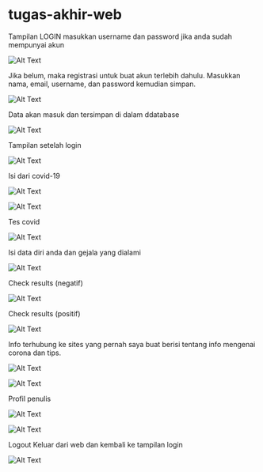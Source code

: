 # tugas-akhir-web

Tampilan LOGIN 
masukkan username dan password jika anda sudah mempunyai akun

![Alt Text](https://github.com/necha28/tugas-akhir-web/blob/master/ss1.PNG)

Jika belum, maka registrasi untuk buat akun terlebih dahulu.
Masukkan nama, email, username, dan password kemudian simpan.

![Alt Text](https://github.com/necha28/tugas-akhir-web/blob/master/ss2.PNG)

Data akan masuk dan tersimpan di dalam ddatabase

![Alt Text](https://github.com/necha28/tugas-akhir-web/blob/master/ss10.PNG)

Tampilan setelah login

![Alt Text](https://github.com/necha28/tugas-akhir-web/blob/master/ss3.PNG)

Isi dari covid-19

![Alt Text](https://github.com/necha28/tugas-akhir-web/blob/master/ss16.png)

![Alt Text](https://github.com/necha28/tugas-akhir-web/blob/master/ss4.PNG)

Tes covid

![Alt Text](https://github.com/necha28/tugas-akhir-web/blob/master/ss12.png)

Isi data diri anda dan gejala yang dialami

![Alt Text](https://github.com/necha28/tugas-akhir-web/blob/master/ss5.PNG)

Check results (negatif)

![Alt Text](https://github.com/necha28/tugas-akhir-web/blob/master/ss6.PNG)

Check results (positif)

![Alt Text](https://github.com/necha28/tugas-akhir-web/blob/master/ss7.PNG)

Info 
terhubung ke sites yang pernah saya buat berisi tentang info mengenai corona dan tips.

![Alt Text](https://github.com/necha28/tugas-akhir-web/blob/master/ss13.png)

![Alt Text](https://github.com/necha28/tugas-akhir-web/blob/master/ss8.PNG)

Profil penulis

![Alt Text](https://github.com/necha28/tugas-akhir-web/blob/master/ss14.png)

![Alt Text](https://github.com/necha28/tugas-akhir-web/blob/master/ss9.PNG)

Logout
Keluar dari web dan kembali ke tampilan login

![Alt Text](https://github.com/necha28/tugas-akhir-web/blob/master/ss15.png)
